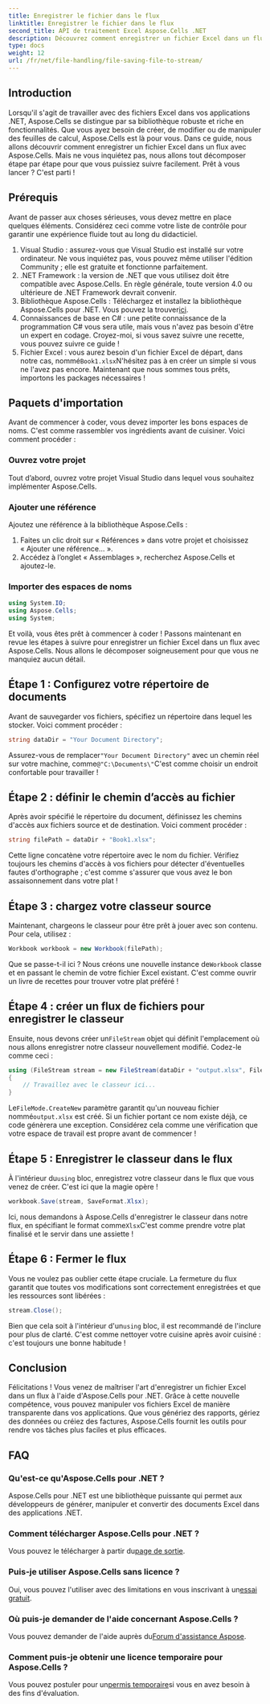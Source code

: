```yaml
---
title: Enregistrer le fichier dans le flux
linktitle: Enregistrer le fichier dans le flux
second_title: API de traitement Excel Aspose.Cells .NET
description: Découvrez comment enregistrer un fichier Excel dans un flux à l'aide d'Aspose.Cells pour .NET avec ce guide étape par étape rempli d'exemples.
type: docs
weight: 12
url: /fr/net/file-handling/file-saving-file-to-stream/
---
```

## Introduction
Lorsqu'il s'agit de travailler avec des fichiers Excel dans vos applications .NET, Aspose.Cells se distingue par sa bibliothèque robuste et riche en fonctionnalités. Que vous ayez besoin de créer, de modifier ou de manipuler des feuilles de calcul, Aspose.Cells est là pour vous. Dans ce guide, nous allons découvrir comment enregistrer un fichier Excel dans un flux avec Aspose.Cells. Mais ne vous inquiétez pas, nous allons tout décomposer étape par étape pour que vous puissiez suivre facilement. Prêt à vous lancer ? C'est parti !
## Prérequis
Avant de passer aux choses sérieuses, vous devez mettre en place quelques éléments. Considérez ceci comme votre liste de contrôle pour garantir une expérience fluide tout au long du didacticiel.
1. Visual Studio : assurez-vous que Visual Studio est installé sur votre ordinateur. Ne vous inquiétez pas, vous pouvez même utiliser l'édition Community ; elle est gratuite et fonctionne parfaitement.
2. .NET Framework : la version de .NET que vous utilisez doit être compatible avec Aspose.Cells. En règle générale, toute version 4.0 ou ultérieure de .NET Framework devrait convenir.
3.  Bibliothèque Aspose.Cells : Téléchargez et installez la bibliothèque Aspose.Cells pour .NET. Vous pouvez la trouver[ici](https://releases.aspose.com/cells/net/). 
4. Connaissances de base en C# : une petite connaissance de la programmation C# vous sera utile, mais vous n'avez pas besoin d'être un expert en codage. Croyez-moi, si vous savez suivre une recette, vous pouvez suivre ce guide !
5.  Fichier Excel : vous aurez besoin d'un fichier Excel de départ, dans notre cas, nommé`Book1.xlsx`N'hésitez pas à en créer un simple si vous ne l'avez pas encore.
Maintenant que nous sommes tous prêts, importons les packages nécessaires !
## Paquets d'importation
Avant de commencer à coder, vous devez importer les bons espaces de noms. C'est comme rassembler vos ingrédients avant de cuisiner. Voici comment procéder :
### Ouvrez votre projet
Tout d’abord, ouvrez votre projet Visual Studio dans lequel vous souhaitez implémenter Aspose.Cells.
### Ajouter une référence
Ajoutez une référence à la bibliothèque Aspose.Cells :
1. Faites un clic droit sur « Références » dans votre projet et choisissez « Ajouter une référence… ».
2. Accédez à l’onglet « Assemblages », recherchez Aspose.Cells et ajoutez-le.
### Importer des espaces de noms
```csharp
using System.IO;
using Aspose.Cells;
using System;
```
Et voilà, vous êtes prêt à commencer à coder ! 
Passons maintenant en revue les étapes à suivre pour enregistrer un fichier Excel dans un flux avec Aspose.Cells. Nous allons le décomposer soigneusement pour que vous ne manquiez aucun détail.
## Étape 1 : Configurez votre répertoire de documents
Avant de sauvegarder vos fichiers, spécifiez un répertoire dans lequel les stocker. Voici comment procéder :
```csharp
string dataDir = "Your Document Directory";
```
 Assurez-vous de remplacer`"Your Document Directory"` avec un chemin réel sur votre machine, comme`@"C:\Documents\"`C'est comme choisir un endroit confortable pour travailler !
## Étape 2 : définir le chemin d’accès au fichier
Après avoir spécifié le répertoire du document, définissez les chemins d'accès aux fichiers source et de destination. Voici comment procéder :
```csharp
string filePath = dataDir + "Book1.xlsx";
```
Cette ligne concatène votre répertoire avec le nom du fichier. Vérifiez toujours les chemins d'accès à vos fichiers pour détecter d'éventuelles fautes d'orthographe ; c'est comme s'assurer que vous avez le bon assaisonnement dans votre plat !
## Étape 3 : chargez votre classeur source
Maintenant, chargeons le classeur pour être prêt à jouer avec son contenu. Pour cela, utilisez :
```csharp
Workbook workbook = new Workbook(filePath);
```
Que se passe-t-il ici ? Nous créons une nouvelle instance de`Workbook` classe et en passant le chemin de votre fichier Excel existant. C'est comme ouvrir un livre de recettes pour trouver votre plat préféré !
## Étape 4 : créer un flux de fichiers pour enregistrer le classeur
 Ensuite, nous devons créer un`FileStream` objet qui définit l'emplacement où nous allons enregistrer notre classeur nouvellement modifié. Codez-le comme ceci :
```csharp
using (FileStream stream = new FileStream(dataDir + "output.xlsx", FileMode.CreateNew))
{
    // Travaillez avec le classeur ici...
}
```
 Le`FileMode.CreateNew` paramètre garantit qu'un nouveau fichier nommé`output.xlsx` est créé. Si un fichier portant ce nom existe déjà, ce code génèrera une exception. Considérez cela comme une vérification que votre espace de travail est propre avant de commencer !
## Étape 5 : Enregistrer le classeur dans le flux
 À l'intérieur du`using` bloc, enregistrez votre classeur dans le flux que vous venez de créer. C'est ici que la magie opère !
```csharp
workbook.Save(stream, SaveFormat.Xlsx);
```
 Ici, nous demandons à Aspose.Cells d'enregistrer le classeur dans notre flux, en spécifiant le format comme`Xlsx`C'est comme prendre votre plat finalisé et le servir dans une assiette !
## Étape 6 : Fermer le flux
Vous ne voulez pas oublier cette étape cruciale. La fermeture du flux garantit que toutes vos modifications sont correctement enregistrées et que les ressources sont libérées :
```csharp
stream.Close();
```
 Bien que cela soit à l'intérieur d'un`using` bloc, il est recommandé de l'inclure pour plus de clarté. C'est comme nettoyer votre cuisine après avoir cuisiné : c'est toujours une bonne habitude !
## Conclusion
Félicitations ! Vous venez de maîtriser l'art d'enregistrer un fichier Excel dans un flux à l'aide d'Aspose.Cells pour .NET. Grâce à cette nouvelle compétence, vous pouvez manipuler vos fichiers Excel de manière transparente dans vos applications. Que vous génériez des rapports, gériez des données ou créiez des factures, Aspose.Cells fournit les outils pour rendre vos tâches plus faciles et plus efficaces.
## FAQ
### Qu'est-ce qu'Aspose.Cells pour .NET ?
Aspose.Cells pour .NET est une bibliothèque puissante qui permet aux développeurs de générer, manipuler et convertir des documents Excel dans des applications .NET.
### Comment télécharger Aspose.Cells pour .NET ?
 Vous pouvez le télécharger à partir du[page de sortie](https://releases.aspose.com/cells/net/).
### Puis-je utiliser Aspose.Cells sans licence ?
 Oui, vous pouvez l'utiliser avec des limitations en vous inscrivant à un[essai gratuit](https://releases.aspose.com/). 
### Où puis-je demander de l'aide concernant Aspose.Cells ?
 Vous pouvez demander de l'aide auprès du[Forum d'assistance Aspose](https://forum.aspose.com/c/cells/9).
### Comment puis-je obtenir une licence temporaire pour Aspose.Cells ?
 Vous pouvez postuler pour un[permis temporaire](https://purchase.aspose.com/temporary-license/)si vous en avez besoin à des fins d'évaluation.